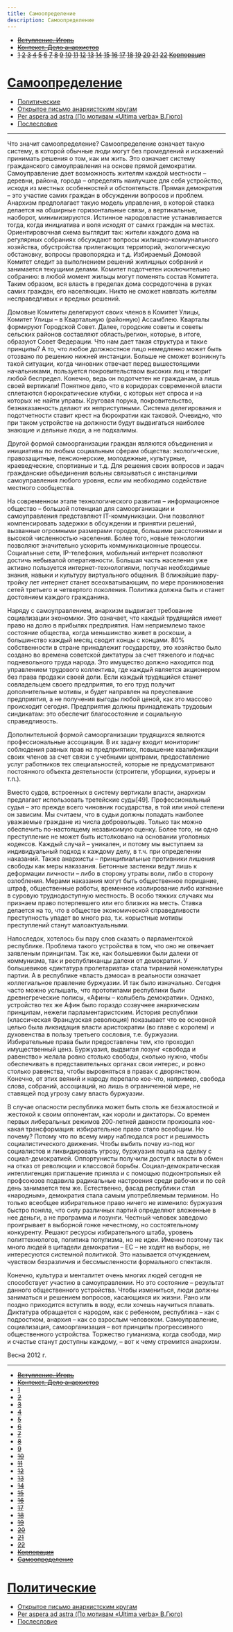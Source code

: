 ```yaml
---
title: Самоопределение
description: Самоопределение
---
```


- ~~[Вступление. Игорь](./1.md)~~
- ~~[Контекст. Дело анархистов](./2.md)~~
- ~~[1](./3.md)  [2](./4.md)  [3](./5.md)  [4](./6.md)  [5](./7.md)  [6](./8.md)  [7](./9.md)  [8](./10.md)  [9](./11.md)  [10](./12.md)  [11](./13.md)  [12](./14.md)  [13](./15.md)  [14](./16.md)  [15](./17.md)  [16](./18.md)  [17](./19.md)  [18](./20.md)  [19](./21.md)  [20](./22.md)  [21](./23.md)  [22](./24.md)  [Корпорация](./25.md)~~
# [Самоопределение](./26.md)
- [Политические](./27.md)
- [Открытое письмо анархистским кругам](./28.md)
- [Per aspera ad astra (По мотивам «Ultima verba» В.Гюго)](./29.md)
- [Послесловие](./30.md)

---

Что значит самоопределение? Самоопределение означает такую систему, в которой обычные люди могут без промедлений и искажений принимать решения о том, как им жить. Это означает систему гражданского самоуправления на основе прямой демократии. Самоуправление дает возможность жителям каждой местности – деревни, района, города – определять наилучшее для себя устройство, исходя из местных особенностей и обстоятельств. Прямая демократия – это участие самих граждан в обсуждении вопросов и проблем. Анархизм предполагает такую модель управления, в которой ставка делается на обширные горизонтальные связи, а вертикальные, наоборот, минимизируются. Истинное народовластие устанавливается тогда, когда инициатива и воля исходят от самих граждан на местах. Ориентировочная схема выглядит так: жители каждого дома на регулярных собраниях обсуждают вопросы жилищно-коммунального хозяйства, обустройства прилегающих территорий, экологическую обстановку, вопросы правопорядка и т.д. Избираемый Домовой Комитет следит за выполнением решений жилищных собраний и занимается текущими делами. Комитет подотчетен исключительно собранию: в любой момент жильцы могут поменять состав Комитета. Таким образом, вся власть в пределах дома сосредоточена в руках самих граждан, его населяющих. Никто не сможет навязать жителям несправедливых и вредных решений.

Домовые Комитеты делегируют своих членов в Комитет Улицы, Комитет Улицы – в Квартальную (районную) Ассамблею. Кварталы формируют Городской Совет. Далее, городские советы и советы сельских районов составляют область/регион, которые, в итоге, образуют Совет Федерации. Что нам дает такая структура и такие принципы? А то, что любое должностное лицо немедленно может быть отозвано по решению нижней инстанции. Больше не сможет возникнуть такой ситуации, когда чиновник отвечает перед вышестоящими начальниками, пользуется покровительством высоких лиц и творит любой беспредел. Конечно, ведь он подотчетен не гражданам, а лишь своей вертикали! Понятное дело, что в коридорах современной власти сплетаются бюрократические клубки, с которых нет спроса и на которых не найти управы. Круговая порука, покровительство, безнаказанность делают их неприступными. Система делегирования и подотчетности ставит крест на бюрократии как таковой. Очевидно, что при таком устройстве на должности будут выдвигаться наиболее знающие и дельные люди, а не подхалимы.

Другой формой самоорганизации граждан являются объединения и инициативы по любым социальным сферам общества: экологические, правозащитные, пенсионерские, молодежные, культурные, краеведческие, спортивные и т.д. Для решения своих вопросов и задач гражданские объединения вольны связываться с инстанциями самоуправления любого уровня, если им необходимо содействие местного сообщества.

На современном этапе технологического раз­ви­­тия – информационное общество – большой потенциал для самоорганизации и самоуправления представляют IT-коммуникации. Они позволяют компенсировать задержки в обсуждении и принятии решений, вызванные огромными размерами городов, большими расстояниями и высокой численностью населения. Более того, новые технологии позволяют значительно ускорить коммуникационные процессы. Социальные сети, IP-телефония, мобильный интернет позволяют достичь небывалой оперативности. Большая часть населения уже активно пользуется интернет-технологиями, получая необходимые знания, навыки и культуру виртуального общения. В ближайшие пару-тройку лет интернет станет всеохватывающим, по мере проникновения сетей третьего и четвертого поколения. Политика должна быть и станет достоянием каждого гражданина.

Наряду с самоуправлением, анархизм выдвигает требование социализации экономики. Это означает, что каждый трудящийся имеет право на долю в прибылях предприятия. Нам неприемлемо такое состояние общества, когда меньшинство живет в роскоши, а большинство каждый месяц сводит концы с концами. 80% собственности в стране принадлежит государству, это хозяйство было создано во времена советской диктатуры за счет тяжелого и подчас подневольного труда народа. Это имущество должно находится под управлением трудового коллектива, где каждый является акционером без права продажи своей доли. Если каждый трудящийся станет совладельцем своего предприятия, то его труд получит дополнительные мотивы, и будет направлен на преуспевание предприятия, а не получения выгоды любой ценой, как это массово происходит сегодня. Предприятия должны принадлежать трудовым синдикатам: это обеспечит благосостояние и социальную справедливость.

Дополнительной формой самоорганизации трудящихся являются профессиональные ассоциации. В их задачу входит мониторинг соблюдения равных прав на предприятиях, повышение квалификации своих членов за счет связи с учебными центрами, предоставление услуг работников тех специальностей, которые не предусматривают постоянного объекта деятельности (строители, уборщики, курьеры и т.п.).

Вместо судов, встроенных в систему вертикали власти, анархизм предлагает использовать третейские суды[49]. Профессиональный судья – это прежде всего чиновник государства, в той или иной степени он зависим. Мы считаем, что в судьи должны попадать наиболее уважаемые граждане из числа добровольцев. Только так можно обеспечить по-настоящему независимую оценку. Более того, ни одно преступление не может быть истолковано на основании уголовных кодексов. Каждый случай – уникален, и потому мы выступаем за индивидуальный подход к каждому делу, в т.ч. при определении наказаний. Также анархисты – принципиальные противники лишения свободы как меры наказания. Бетонные застенки ведут лишь к деформации личности – либо в сторону утраты воли, либо в сторону озлобления. Мерами наказания могут быть общественное порицание, штраф, общественные работы, временное изолирование либо изгнание в суровую труднодоступную местность. В особо тяжких случаях мы признаем право потерпевшего или его близких на месть. Ставка делается на то, что в обществе экономической справедливости преступность упадет во много раз, т.к. корыстные мотивы преступлений станут малоактуальными.

Напоследок, хотелось бы пару слов сказать о парламентской республике. Проблема такого устройства в том, что оно не отвечает заявленым принципам. Так же, как большевики были далеки от коммунизма, так и республиканцы далеки от демократии. У большевиков «диктатура пролетариата» стала тиранией номенклатуры партии. А в республике «власть дэмоса» в реальности означает коллегиальное правление буржуазии. И так было изначально. Сегодня часто можно услышать, что прототипами республики были древнегреческие полисы, «Афины – колыбель демократии». Однако, устройство тех же Афин было гораздо созвучнее анархическим принципам, нежели парламентаристским. История республики (классическая Французская революция) показывает что ее основной целью была ликвидация власти аристократии (во главе с королем) и духовенства в пользу третьего сословия, т.е. буржуазии. Избирательные права были предоставлены тем, кто проходил имущественный ценз. Буржуазия, выдвигая лозунг «свобода и равенство» желала ровно столько свободы, сколько нужно, чтобы обеспечивать в представительных органах свои интерес, и ровно столько равенства, чтобы выровняться в правах с дворянством. Конечно, от этих веяний и народу перепало кое-что, например, свобода слова, собраний, ассоциаций, но лишь в ограниченной мере, не ставящей под угрозу саму власть буржуазии.

В случае опасности республика может быть столь же безжалостной и жестокой к своим оппонентам, как короли и диктаторы. Со времен первых либеральных режимов 200-летней давности произошла кое-какая трансформация: избирательное право стало всеобщим. Но почему? Потому что по всему миру наблюдался рост и решимость социалистического движения. Чтобы выбить почву из-под ног социалистов и ликвидировать угрозу, буржуазия пошла на сделку с социал-демократией. Оппортунисты получили доступ к власти в обмен на отказ от революции и классовой борьбы. Социал-демократическая интеллигенция приглашение приняла и с помощью подконтрольных ей профсоюзов подавила радикальные настроения среди рабочих и по сей день занимается тем же. Естественно, фасад республики стал «народным», демократия стала самым употребляемым термином. Но только всеобщее избирательное право ничего не изменило: буржуазия быстро поняла, что силу различных партий определяют вложенные в нее деньги, а не программа и лозунги. Честный человек заведомо проигрывает в выборной гонке нечестному, но состоятельному конкуренту. Решают ресурсы избирательного штаба, уровень политтехнологов, политика популизма, но не идеи. Именно поэтому так много людей в цитадели демократии – ЕС – не ходят на выборы, не интересуются системной политикой. Это называется отчуждением, чувством безразличия и бессмысленности формального спектакля.

Конечно, культура и менталитет очень многих людей сегодня не способствует участию в самоуправлении. Но это состояние – результат данного общественного устройства. Чтобы измениться, люди должны заниматься и решением вопросов, касающихся их жизни. Рано или поздно приходится вступить в воду, если хочешь научиться плавать. Диктатура обращается с народом, как с ребенком, республика – как с подростком, анархия – как со взрослым человеком. Самоуправление, социализация, самоорганизация – вот принципы прогрессивного общественного устройства. Торжество гуманизма, когда свобода, мир и счастье станут доступны каждому, – вот к чему стремится анархизм.

Весна 2012 г.

---

- ~~[Вступление. Игорь](./1.md)~~
- ~~[Контекст. Дело анархистов](./2.md)~~
- ~~[1](./3.md)~~
- ~~[2](./4.md)~~
- ~~[3](./5.md)~~
- ~~[4](./6.md)~~
- ~~[5](./7.md)~~
- ~~[6](./8.md)~~
- ~~[7](./9.md)~~
- ~~[8](./10.md)~~
- ~~[9](./11.md)~~
- ~~[10](./12.md)~~
- ~~[11](./13.md)~~
- ~~[12](./14.md)~~
- ~~[13](./15.md)~~
- ~~[14](./16.md)~~
- ~~[15](./17.md)~~
- ~~[16](./18.md)~~
- ~~[17](./19.md)~~
- ~~[18](./20.md)~~
- ~~[19](./21.md)~~
- ~~[20](./22.md)~~
- ~~[21](./23.md)~~
- ~~[22](./24.md)~~
- ~~[Корпорация](./25.md)~~
- ~~[Самоопределение](./26.md)~~
# [Политические](./27.md)
- [Открытое письмо анархистским кругам](./28.md)
- [Per aspera ad astra (По мотивам «Ultima verba» В.Гюго)](./29.md)
- [Послесловие](./30.md)
